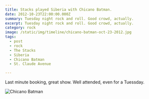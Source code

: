 ```yaml
---
title: Stacks played Siberia with Chicano Batman.
date: 2012-10-23T22:00:00.000Z
summary: Tuesday night rock and roll. Good crowd, actually.
excerpt: Tuesday night rock and roll. Good crowd, actually.
category: rock
image: /static/img/timeline/chicano-batman-oct-23-2012.jpg
tags:
  - post 
  - rock
  - The Stacks
  - Siberia
  - Chicano Batman
  - St. Claude Avenue

---
```


Last minute booking, great show. Well attended, even for a Tuessday.

![Chicano Batman](/static/img/timeline/chicano-batman-oct-23-2012.jpg)
